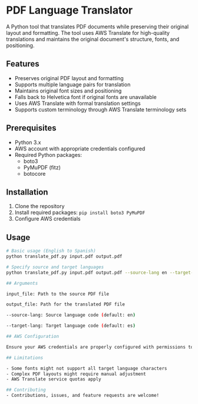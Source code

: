 # PDF Language Translator

A Python tool that translates PDF documents while preserving their original layout and formatting. The tool uses AWS Translate for high-quality translations and maintains the original document's structure, fonts, and positioning.

## Features

- Preserves original PDF layout and formatting
- Supports multiple language pairs for translation
- Maintains original font sizes and positioning
- Falls back to Helvetica font if original fonts are unavailable
- Uses AWS Translate with formal translation settings
- Supports custom terminology through AWS Translate terminology sets

## Prerequisites

- Python 3.x
- AWS account with appropriate credentials configured
- Required Python packages:
  - boto3
  - PyMuPDF (fitz)
  - botocore

## Installation

1. Clone the repository
2. Install required packages:
```pip install boto3 PyMuPDF```
3. Configure AWS credentials

## Usage

```bash
# Basic usage (English to Spanish)
python translate_pdf.py input.pdf output.pdf

# Specify source and target languages
python translate_pdf.py input.pdf output.pdf --source-lang en --target-lang fr

## Arguments

input_file: Path to the source PDF file

output_file: Path for the translated PDF file

--source-lang: Source language code (default: en)

--target-lang: Target language code (default: es)

## AWS Configuration

Ensure your AWS credentials are properly configured with permissions to access AWS Translate service. The script expects AWS credentials to be configured using standard AWS credential configuration methods.

## Limitations

- Some fonts might not support all target language characters
- Complex PDF layouts might require manual adjustment
- AWS Translate service quotas apply

## Contributing
- Contributions, issues, and feature requests are welcome!
